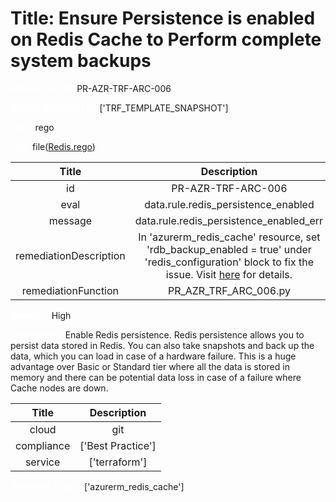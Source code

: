 



# Title: Ensure Persistence is enabled on Redis Cache to Perform complete system backups


***<font color="white">Master Test Id:</font>*** PR-AZR-TRF-ARC-006

***<font color="white">Master Snapshot Id:</font>*** ['TRF_TEMPLATE_SNAPSHOT']

***<font color="white">type:</font>*** rego

***<font color="white">rule:</font>*** file([Redis.rego])  
  
  
  
  

|Title|Description|
| :---: | :---: |
|id|PR-AZR-TRF-ARC-006|
|eval|data.rule.redis_persistence_enabled|
|message|data.rule.redis_persistence_enabled_err|
|remediationDescription| In 'azurerm_redis_cache' resource, set 'rdb_backup_enabled = true' under 'redis_configuration' block to fix the issue. Visit <a href='https://registry.terraform.io/providers/hashicorp/azurerm/latest/docs/resources/redis_cache#rdb_backup_enabled' target='_blank'>here</a> for details.|
|remediationFunction|PR_AZR_TRF_ARC_006.py|


***<font color="white">Severity:</font>*** High

***<font color="white">Description:</font>*** Enable Redis persistence. Redis persistence allows you to persist data stored in Redis. You can also take snapshots and back up the data, which you can load in case of a hardware failure. This is a huge advantage over Basic or Standard tier where all the data is stored in memory and there can be potential data loss in case of a failure where Cache nodes are down.  
  
  

|Title|Description|
| :---: | :---: |
|cloud|git|
|compliance|['Best Practice']|
|service|['terraform']|


***<font color="white">Resource Types:</font>*** ['azurerm_redis_cache']


[Redis.rego]: https://github.com/prancer-io/prancer-compliance-test/tree/master/azure/terraform/Redis.rego
